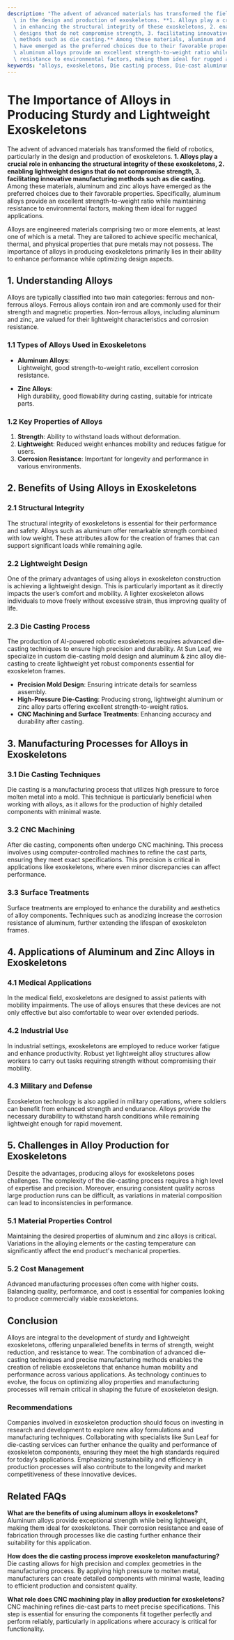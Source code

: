 ```yaml
---
description: "The advent of advanced materials has transformed the field of robotics, particularly\
  \ in the design and production of exoskeletons. **1. Alloys play a crucial role\
  \ in enhancing the structural integrity of these exoskeletons, 2. enabling lightweight\
  \ designs that do not compromise strength, 3. facilitating innovative manufacturing\
  \ methods such as die casting.** Among these materials, aluminum and zinc alloys\
  \ have emerged as the preferred choices due to their favorable properties. Specifically,\
  \ aluminum alloys provide an excellent strength-to-weight ratio while maintaining\
  \ resistance to environmental factors, making them ideal for rugged applications."
keywords: "alloys, exoskeletons, Die casting process, Die-cast aluminum"
---
```

# The Importance of Alloys in Producing Sturdy and Lightweight Exoskeletons

The advent of advanced materials has transformed the field of robotics, particularly in the design and production of exoskeletons. **1. Alloys play a crucial role in enhancing the structural integrity of these exoskeletons, 2. enabling lightweight designs that do not compromise strength, 3. facilitating innovative manufacturing methods such as die casting.** Among these materials, aluminum and zinc alloys have emerged as the preferred choices due to their favorable properties. Specifically, aluminum alloys provide an excellent strength-to-weight ratio while maintaining resistance to environmental factors, making them ideal for rugged applications.

Alloys are engineered materials comprising two or more elements, at least one of which is a metal. They are tailored to achieve specific mechanical, thermal, and physical properties that pure metals may not possess. The importance of alloys in producing exoskeletons primarily lies in their ability to enhance performance while optimizing design aspects. 

## **1. Understanding Alloys**

Alloys are typically classified into two main categories: ferrous and non-ferrous alloys. Ferrous alloys contain iron and are commonly used for their strength and magnetic properties. Non-ferrous alloys, including aluminum and zinc, are valued for their lightweight characteristics and corrosion resistance.

### **1.1 Types of Alloys Used in Exoskeletons**

- **Aluminum Alloys**:  
  Lightweight, good strength-to-weight ratio, excellent corrosion resistance.
  
- **Zinc Alloys**:  
  High durability, good flowability during casting, suitable for intricate parts.

### **1.2 Key Properties of Alloys**

1. **Strength**: Ability to withstand loads without deformation.
2. **Lightweight**: Reduced weight enhances mobility and reduces fatigue for users.
3. **Corrosion Resistance**: Important for longevity and performance in various environments.

## **2. Benefits of Using Alloys in Exoskeletons**

### **2.1 Structural Integrity**

The structural integrity of exoskeletons is essential for their performance and safety. Alloys such as aluminum offer remarkable strength combined with low weight. These attributes allow for the creation of frames that can support significant loads while remaining agile.

### **2.2 Lightweight Design**

One of the primary advantages of using alloys in exoskeleton construction is achieving a lightweight design. This is particularly important as it directly impacts the user’s comfort and mobility. A lighter exoskeleton allows individuals to move freely without excessive strain, thus improving quality of life.

### **2.3 Die Casting Process**

The production of AI-powered robotic exoskeletons requires advanced die-casting techniques to ensure high precision and durability. At Sun Leaf, we specialize in custom die-casting mold design and aluminum & zinc alloy die-casting to create lightweight yet robust components essential for exoskeleton frames.

- **Precision Mold Design**: Ensuring intricate details for seamless assembly.
- **High-Pressure Die-Casting**: Producing strong, lightweight aluminum or zinc alloy parts offering excellent strength-to-weight ratios.
- **CNC Machining and Surface Treatments**: Enhancing accuracy and durability after casting.

## **3. Manufacturing Processes for Alloys in Exoskeletons**

### **3.1 Die Casting Techniques**

Die casting is a manufacturing process that utilizes high pressure to force molten metal into a mold. This technique is particularly beneficial when working with alloys, as it allows for the production of highly detailed components with minimal waste.

### **3.2 CNC Machining**

After die casting, components often undergo CNC machining. This process involves using computer-controlled machines to refine the cast parts, ensuring they meet exact specifications. This precision is critical in applications like exoskeletons, where even minor discrepancies can affect performance.

### **3.3 Surface Treatments**

Surface treatments are employed to enhance the durability and aesthetics of alloy components. Techniques such as anodizing increase the corrosion resistance of aluminum, further extending the lifespan of exoskeleton frames.

## **4. Applications of Aluminum and Zinc Alloys in Exoskeletons**

### **4.1 Medical Applications**

In the medical field, exoskeletons are designed to assist patients with mobility impairments. The use of alloys ensures that these devices are not only effective but also comfortable to wear over extended periods.

### **4.2 Industrial Use**

In industrial settings, exoskeletons are employed to reduce worker fatigue and enhance productivity. Robust yet lightweight alloy structures allow workers to carry out tasks requiring strength without compromising their mobility.

### **4.3 Military and Defense**

Exoskeleton technology is also applied in military operations, where soldiers can benefit from enhanced strength and endurance. Alloys provide the necessary durability to withstand harsh conditions while remaining lightweight enough for rapid movement.

## **5. Challenges in Alloy Production for Exoskeletons**

Despite the advantages, producing alloys for exoskeletons poses challenges. The complexity of the die-casting process requires a high level of expertise and precision. Moreover, ensuring consistent quality across large production runs can be difficult, as variations in material composition can lead to inconsistencies in performance.

### **5.1 Material Properties Control**

Maintaining the desired properties of aluminum and zinc alloys is critical. Variations in the alloying elements or the casting temperature can significantly affect the end product's mechanical properties.

### **5.2 Cost Management**

Advanced manufacturing processes often come with higher costs. Balancing quality, performance, and cost is essential for companies looking to produce commercially viable exoskeletons.

## **Conclusion**

Alloys are integral to the development of sturdy and lightweight exoskeletons, offering unparalleled benefits in terms of strength, weight reduction, and resistance to wear. The combination of advanced die-casting techniques and precise manufacturing methods enables the creation of reliable exoskeletons that enhance human mobility and performance across various applications. As technology continues to evolve, the focus on optimizing alloy properties and manufacturing processes will remain critical in shaping the future of exoskeleton design.

### **Recommendations**

Companies involved in exoskeleton production should focus on investing in research and development to explore new alloy formulations and manufacturing techniques. Collaborating with specialists like Sun Leaf for die-casting services can further enhance the quality and performance of exoskeleton components, ensuring they meet the high standards required for today’s applications. Emphasizing sustainability and efficiency in production processes will also contribute to the longevity and market competitiveness of these innovative devices.

## Related FAQs

**What are the benefits of using aluminum alloys in exoskeletons?**  
Aluminum alloys provide exceptional strength while being lightweight, making them ideal for exoskeletons. Their corrosion resistance and ease of fabrication through processes like die casting further enhance their suitability for this application.

**How does the die casting process improve exoskeleton manufacturing?**  
Die casting allows for high precision and complex geometries in the manufacturing process. By applying high pressure to molten metal, manufacturers can create detailed components with minimal waste, leading to efficient production and consistent quality.

**What role does CNC machining play in alloy production for exoskeletons?**  
CNC machining refines die-cast parts to meet precise specifications. This step is essential for ensuring the components fit together perfectly and perform reliably, particularly in applications where accuracy is critical for functionality.
